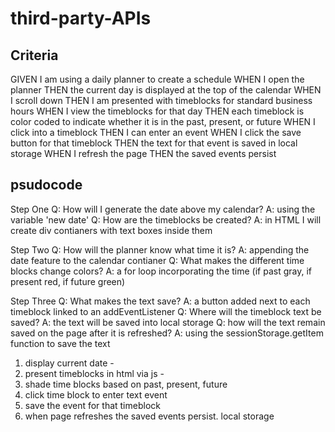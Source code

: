 # third-party-APIs

## Criteria

GIVEN I am using a daily planner to create a schedule
WHEN I open the planner
THEN the current day is displayed at the top of the calendar
WHEN I scroll down
THEN I am presented with timeblocks for standard business hours
WHEN I view the timeblocks for that day
THEN each timeblock is color coded to indicate whether it is in the past, present, or future
WHEN I click into a timeblock
THEN I can enter an event
WHEN I click the save button for that timeblock
THEN the text for that event is saved in local storage
WHEN I refresh the page
THEN the saved events persist


## psudocode

Step One
Q: How will I generate the date above my calendar?
A: using the variable 'new date' 
Q: How are the timeblocks be created?
A: in HTML I will create div contianers with text boxes inside them

Step Two
Q: How will the planner know what time it is?
A: appending the date feature to the calendar contianer
Q: What makes the different time blocks change colors?
A: a for loop incorporating the time (if past gray, if present red, if future green)

Step Three
Q: What makes the text save?
A: a button added next to each timeblock linked to an addEventListener
Q: Where will the timeblock text be saved? 
A: the text will be saved into local storage
Q: how will the text remain saved on the page after it is refreshed?
A: using the sessionStorage.getItem function to save the text

1. display current date -
2. present timeblocks in html via js - 
3. shade time blocks based on past, present, future 
4. click time block to enter text event 
5. save the event for that timeblock
6. when page refreshes the saved events persist. local storage

